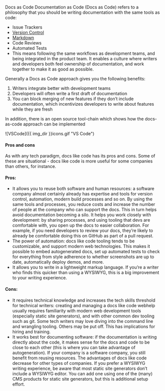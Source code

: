 Docs as Code
Documentation as Code (Docs as Code) refers to a philosophy that you should be writing documentation with the same tools as code:

 - Issue Trackers
 - [Version Control](https://en.wikipedia.org/wiki/Version_control "Version Control (Git)")
 - [Markdown](https://www.markdownguide.org/getting-started/Plain "Text Markup (Markdown, reStructuredText, Asciidoc")
 - Code Reviews
 - Automated Tests
 - This means following the same workflows as development teams, and being integrated in the product team. It enables a culture where writers and developers both feel ownership of documentation, and work together to make it as good as possible.

Generally a Docs as Code approach gives you the following benefits:

1. Writers integrate better with development teams
2. Developers will often write a first draft of documentation
3. You can block merging of new features if they don’t include documentation, which incentivizes developers to write about features while they are fresh

In addition, there is an open source tool-chain which shows how the docs-as-code approach can be implemented


![VSCode]({{ img_dir }}icons.gif "VS Code")

#### Pros and cons
As with any tech paradigm, docs like code has its pros and cons. Some of these are situational - docs like code is more useful for some companies than others, for instance.

#### Pros: 
 - It allows you to reuse both software and human resources: a software company almost certainly already has expertise and tools for version control, automation, modern build processes and so on. By using the same tools and processes, you reduce costs and increase the number of people at the company who can support the docs. This in turn helps avoid documentation becoming a silo.
It helps you work closely with development: by sharing processes, and using tooling that devs are comfortable with, you open up the docs to easier collaboration. For example, if you need developers to review your docs, they’re likely to already be comfortable doing this on GitHub as part of a pull request.
 - The power of automation: docs like code tooling tends to be customizable, and support modern web technologies. This makes it possible to embed autogenerated docs, set up automated tests to check for everything from style adherence to whether screenshots are up to date, automatically deploy demos, and more.
 - It allows you to write in a lightweight markup language. If you’re a writer who finds this quicker than using a WYSIWYG, this is a big improvement to your writing experience.
#### Cons: 
 - It requires technical knowledge and increases the tech skills threshold for technical writers: creating and managing a docs like code webhelp usually requires familiarity with modern web development tools (especially static site generators), and with other common dev tooling such as git. Some tech writers may love diving into the command line and wrangling tooling. Others may be put off. This has implications for hiring and training.
 - It works best for documenting software: if the documentation is writing directly about the code, it makes sense for the docs and code to be close to each other (this is where you can take advantage of autogeneration). If your company is a software company, you still benefit from reusing resources. The advantages of docs like code decrease for other types of companies.
If you prefer a WYSIWYG writing experience, be aware that most static site generators don’t include a WYSIWYG editor. You can add one using one of the (many) CMS products for static site generators, but this is additional setup effort.
